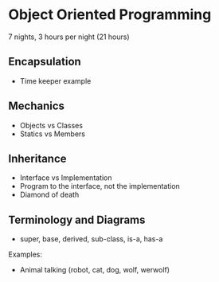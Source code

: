 # Object Oriented Programming

7 nights, 3 hours per night (21 hours)

## Encapsulation
  - Time keeper example

## Mechanics
  - Objects vs Classes
  - Statics vs Members

## Inheritance
  - Interface vs Implementation
  - Program to the interface, not the implementation
  - Diamond of death
  
## Terminology and Diagrams
  - super, base, derived, sub-class, is-a, has-a

Examples:
  - Animal talking (robot, cat, dog, wolf, werwolf)
